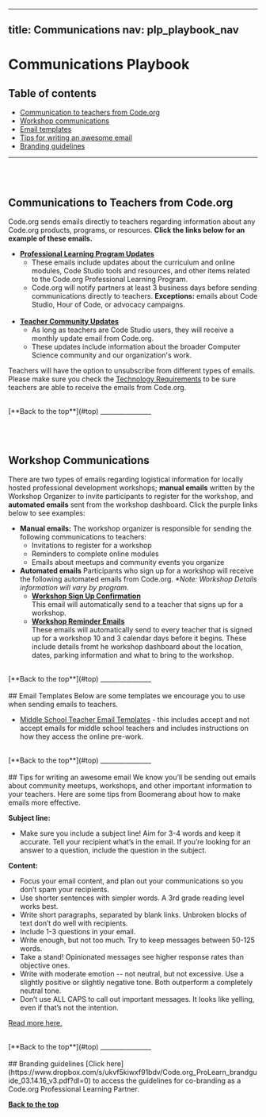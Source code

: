 
---
title: Communications
nav: plp_playbook_nav
---

# Communications Playbook

## Table of contents

- [Communication to teachers from Code.org](#code.org)
- [Workshop communications](#workshop)
- [Email templates](#templates)
- [Tips for writing an awesome email](#tips)
- [Branding guidelines](#branding)

________________
<a id="code.org"></a>
<br/>
<br/>
## Communications to Teachers from Code.org
Code.org sends emails directly to teachers regarding information about any Code.org products, programs, or resources. **Click the links below for an example of these emails.** 

- [**Professional Learning Program Updates**](http://us9.campaign-archive2.com/?u=dc783682a08c5eb6dfe447070&id=7f8734bcaa) 
	- These emails include updates about the curriculum and online modules, Code Studio tools and resources, and other items related to the Code.org Professional Learning Program. 
	- Code.org will notify partners at least 3 business days before sending communications directly to teachers. **Exceptions:** emails about Code Studio, Hour of Code, or advocacy campaigns.
<br/><br/>
- [**Teacher Community Updates**](http://teacherblog.code.org/post/130276889649/community-updates-october-2015)
	- As long as teachers are Code Studio users, they will receive a monthly update email from Code.org. 	
	- These updates include information about the broader Computer Science community and our organization's work.
	

Teachers will have the option to unsubscribe from different types of emails. Please make sure you check the [Technology Requirements](/educate/professional-learning-partner/playbook/teacher-support#technology) to be sure teachers are able to receive the emails from Code.org.

<br/>
[**Back to the top**](#top)
________________

<a id="workshop"></a>
<br/>
<br/>
## Workshop Communications

There are two types of emails regarding logistical information for locally hosted professional development workshops; **manual emails** written by the Workshop Organizer to invite participants to register for the workshop, and **automated emails** sent from the workshop dashboard. Click the purple links below to see examples:

- **Manual emails:** The workshop organizer is responsible for sending the following communications to teachers: 
	- Invitations to register for a workshop
	- Reminders to complete online modules
	- Emails about meetups and community events you organize
- **Automated emails** Participants who sign up for a workshop will receive the following automated emails from Code.org. <i>*Note: Workshop Details information will vary by program. </i>
	- [**Workshop Sign Up Confirmation**](/files/workshop_signup_confirmation.pdf)<br/>This email will automatically send to a teacher that signs up for a workshop. 
	- [**Workshop Reminder Emails**](/files/auto-workshop-reminder.pdf)<br/>These emails will automatically send to every teacher that is signed up for a workshop 10 and 3 calendar days before it begins. These include details fromt he workshop dashboard about the location, dates, parking information and what to bring to the workshop.
	
<br/>
[**Back to the top**](#top)
________________
<a id="templates"></a>
<br/>
<br/>
## Email Templates
Below are some templates we encourage you to use when sending emails to teachers.

- [Middle School Teacher Email Templates](https://docs.google.com/document/d/1yC9BI2atOzosuFouuG70hRr6AmGfgT4EmjHByYSoamM/edit#) - this includes accept and not accept emails for middle school teachers and includes instructions on how they access the online pre-work.


<br/>
[**Back to the top**](#top)
________________
<a id="tips"></a>
<br/>
<br/>
## Tips for writing an awesome email
We know you’ll be sending out emails about community meetups, workshops, and other important information to your teachers. Here are some tips from Boomerang about how to make emails more effective. 
 
**Subject line:<br/>**

- Make sure you include a subject line! Aim for 3-4 words and keep it accurate. Tell your recipient what’s in the email. If you’re looking for an answer to a question, include the question in the subject. 

**Content:<br/>**

- Focus your email content, and plan out your communications so you don’t spam your recipients. 
- Use shorter sentences with simpler words. A 3rd grade reading level works best.
- Write short paragraphs, separated by blank links. Unbroken blocks of text don’t do well with recipients. 
- Include 1-3 questions in your email.
- Write enough, but not too much. Try to keep messages between 50-125 words.
- Take a stand! Opinionated messages see higher response rates than objective ones.
- Write with moderate emotion -- not neutral, but not excessive. Use a slightly positive or slightly negative tone. Both outperform a completely neutral tone. 
- Don’t use ALL CAPS to call out important messages. It looks like yelling, even if that’s not the intention.

[Read more here.](http://blog.boomerangapp.com/2016/02/7-tips-for-getting-more-responses-to-your-emails-with-data/?utm_medium=email&utm_source=year+in+review&utm_content=CTA)

<br/>
[**Back to the top**](#top)
________________
<a id="branding"></a>
<br/>
<br/>
## Branding guidelines
[Click here](https://www.dropbox.com/s/ukvf5kiwxf91bdv/Code.org_ProLearn_brandguide_03.14.16_v3.pdf?dl=0) to access the guidelines for co-branding as a Code.org Professional Learning Partner.






[**Back to the top**](#top)
